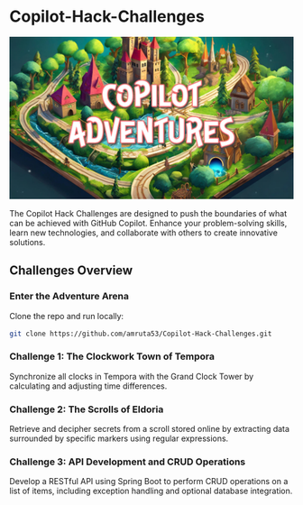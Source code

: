 # Copilot-Hack-Challenges

<a href="#">
    <img src="Images/copilot-adventures.jpg" style="width: 830px;" />
</a>

The Copilot Hack Challenges are designed to push the boundaries of what can be achieved with GitHub Copilot. Enhance your problem-solving skills, learn new technologies, and collaborate with others to create innovative solutions.

## Challenges Overview

### Enter the Adventure Arena
Clone the repo and run locally:

```bash
git clone https://github.com/amruta53/Copilot-Hack-Challenges.git
```

### Challenge 1: The Clockwork Town of Tempora
Synchronize all clocks in Tempora with the Grand Clock Tower by calculating and adjusting time differences.

### Challenge 2: The Scrolls of Eldoria
Retrieve and decipher secrets from a scroll stored online by extracting data surrounded by specific markers using regular expressions.

### Challenge 3: API Development and CRUD Operations
Develop a RESTful API using Spring Boot to perform CRUD operations on a list of items, including exception handling and optional database integration.